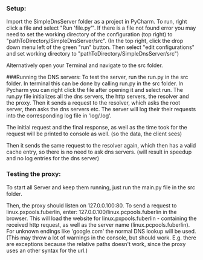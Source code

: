 ### Setup:
Import the SimpleDnsServer folder as a project in PyCharm. 
To run, right click a file and select "Run 'file.py'". If there is a file not found error you may need to set the 
working directory of the configuration (top right) to "pathToDirectory/SimpleDnsServer/src". 
(In the top right, click the drop down menu left of the green "run" button. Then select "edit configurations" and set 
working directory to "pathToDirectory/SimpleDnsServer/src")

Alternatively open your Terminal and navigate to the src folder.

###Running the DNS servers:
To test the server, run the run.py in the src folder.
In terminal this can be done by calling run.py in the src folder.
In Pycharm you can right click the file after opening it and select run.
The run.py file initializes all the dns servers, the http servers, the resolver and the proxy. 
Then it sends a request to the resolver, which asks the root server, then asks the dns servers etc. 
The server will log their their requests into the corresponding log file in 'log/<ip>.log'.

The initial request and the final response, as well as the time took for the request will be printed to console as well.
(so the data, the client sees)

Then it sends the same request to the resolver again, which then has a valid cache entry, so there is no need to ask 
dns servers. (will result in speedup and no log entries for the dns server)

### Testing the proxy:
To start all Server and keep them running, just run the main.py file in the src folder.

Then, the proxy should listen on 127.0.0.100:80.
To send a request to linux.pxpools.fuberlin, enter: 127.0.0.100/linux.pcpools.fuberlin in the browser. 
This will load the website for linux.pxpools.fuberlin - containing the received http request, as well as the server name (linux.pcpools.fuberlin). 
For unknown endings like 'google.com' the normal DNS lookup will be used.
(This may throw a lot of warnings in the console, but should work. 
E.g. there are exceptions because the relative paths doesn't work, since the proxy uses an other syntax for the url.)

